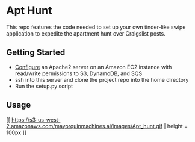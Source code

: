 # Apt Hunt 

This repo features the code needed to set up your own tinder-like swipe application to expedite the apartment hunt over Craigslist posts. 

## Getting Started
* [Configure](http://amunategui.github.io/idea-to-pitch/) an Apache2 server on an Amazon EC2 instance with read/write permissions to S3, DynamoDB, and SQS
* ssh into this server and clone the project repo into the home directory
* Run the setup.py script

## Usage
[[ https://s3-us-west-2.amazonaws.com/mayorquinmachines.ai/images/Apt_hunt.gif | height = 100px ]]
